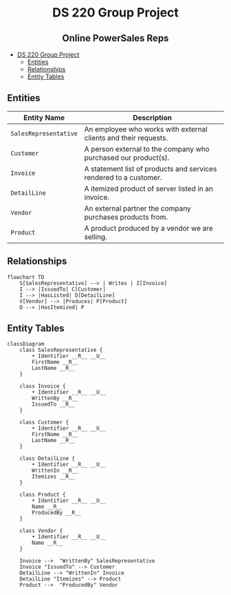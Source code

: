 <div align="center">

# DS 220 Group Project

<h2>Online PowerSales Reps</h2>

</div>

- [DS 220 Group Project](#ds-220-group-project)
  - [Entities](#entities)
  - [Relationships](#relationships)
  - [Entity Tables](#entity-tables)

## Entities

| Entity Name           | Description                                                       |
| --------------------- | ----------------------------------------------------------------- |
| `SalesRepresentative` | An employee who works with external clients and their requests.   |
| `Customer`            | A person external to the company who purchased our product(s).    |
| `Invoice`             | A statement list of products and services rendered to a customer. |
| `DetailLine`          | A itemized product of server listed in an invoice.                |
| `Vendor`              | An external partner the company purchases products from.          |
| `Product`             | A product produced by a vendor we are selling.                    |

## Relationships

```mermaid
flowchart TD
    S[SalesRepresentative] --> | Writes | I[Invoice]
    I --> |IssuedTo| C[Customer]
    I --> |HasListed| D[DetailLine]
    V[Vendor] --> |Produces| P[Product]
    D --> |HasItemized| P
```

## Entity Tables

```mermaid
classDiagram
    class SalesRepresentative {
        • Identifier __R__ __U__
        FirstName __R__
        LastName __R__
    }

    class Invoice {
        • Identifier __R__ __U__
        WrittenBy __R__
        IssuedTo __R__
    }

    class Customer {
        • Identifier __R__ __U__
        FirstName __R__
        LastName __R__
    }

    class DetailLine {
        • Identifier __R__ __U__
        WrittenIn __R__
        Itemizes __R__
    }

    class Product {
        • Identifier __R__ __U__
        Name __R__
        ProducedBy __R__
    }

    class Vendor {
        • Identifier __R__ __U__
        Name __R__
    }

    Invoice -->  "WrittenBy" SalesRepresentative
    Invoice "IssuedTo" --> Customer
    DetailLine --> "WrittenIn" Invoice
    DetailLine "Itemizes" --> Product
    Product -->  "ProducedBy" Vendor
```

